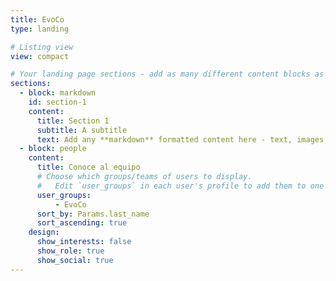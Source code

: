 ```yaml
---
title: EvoCo
type: landing

# Listing view
view: compact

# Your landing page sections - add as many different content blocks as you like
sections:
  - block: markdown
    id: section-1
    content:
      title: Section 1
      subtitle: A subtitle
      text: Add any **markdown** formatted content here - text, images, videos, galleries - and even HTML code!
  - block: people
    content:
      title: Conoce al equipo
      # Choose which groups/teams of users to display.
      #   Edit `user_groups` in each user's profile to add them to one or more of these groups.
      user_groups:
          - EvoCo
      sort_by: Params.last_name
      sort_ascending: true
    design:
      show_interests: false
      show_role: true
      show_social: true
---
```

